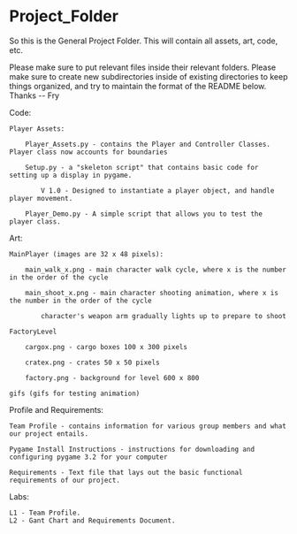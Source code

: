 # Project_Folder

So this is the General Project Folder.
This will contain all assets, art, code, etc. 

Please make sure to put relevant files inside their relevant folders. Please make sure to create new subdirectories inside of existing directories to keep things organized, and try to maintain the format of the README below. Thanks -- Fry


Code:
  
    Player Assets:
      
        Player_Assets.py - contains the Player and Controller Classes. Player class now accounts for boundaries
        
        Setup.py - a "skeleton script" that contains basic code for setting up a display in pygame. 
          
            V 1.0 - Designed to instantiate a player object, and handle player movement.
        
        Player_Demo.py - A simple script that allows you to test the player class.
  
Art:
  
    MainPlayer (images are 32 x 48 pixels):
      
        main_walk_x.png - main character walk cycle, where x is the number in the order of the cycle
        
        main_shoot_x.png - main character shooting animation, where x is the number in the order of the cycle

            character's weapon arm gradually lights up to prepare to shoot

    FactoryLevel

        cargox.png - cargo boxes 100 x 300 pixels

        cratex.png - crates 50 x 50 pixels

        factory.png - background for level 600 x 800

    gifs (gifs for testing animation)
        
Profile and Requirements:

    Team Profile - contains information for various group members and what our project entails.
    
    Pygame Install Instructions - instructions for downloading and configuring pygame 3.2 for your computer
    
    Requirements - Text file that lays out the basic functional requirements of our project.

Labs:

    L1 - Team Profile.
    L2 - Gant Chart and Requirements Document.
    
